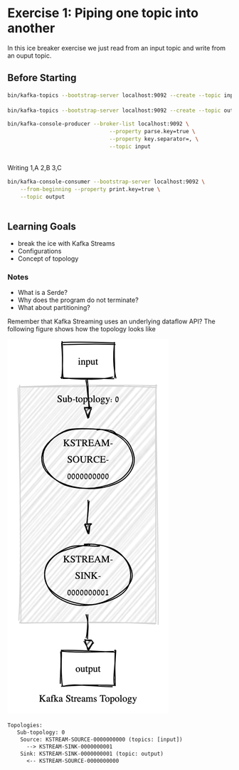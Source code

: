 # Exercise 1: Piping one topic into another

In this ice breaker exercise we just
read from an input topic and write from an ouput topic.

## Before Starting
```bash
bin/kafka-topics --bootstrap-server localhost:9092 --create --topic input 

bin/kafka-topics --bootstrap-server localhost:9092 --create --topic output
```

```bash
bin/kafka-console-producer --broker-list localhost:9092 \
                                --property parse.key=true \
                                --property key.separator=, \
                                --topic input
                                
```

Writing 1,A 2,B 3,C

```bash
bin/kafka-console-consumer --bootstrap-server localhost:9092 \
    --from-beginning --property print.key=true \
    --topic output
                                
```

## Learning Goals

- break the ice with Kafka Streams
- Configurations
- Concept of topology

### Notes

- What is a Serde?
- Why does the program do not terminate?
- What about partitioning?


Remember that Kafka Streaming uses an underlying dataflow API? 
The following figure shows how the topology looks like

![topology](topology.png)

```
Topologies:
   Sub-topology: 0
    Source: KSTREAM-SOURCE-0000000000 (topics: [input])
      --> KSTREAM-SINK-0000000001
    Sink: KSTREAM-SINK-0000000001 (topic: output)
      <-- KSTREAM-SOURCE-0000000000
```
